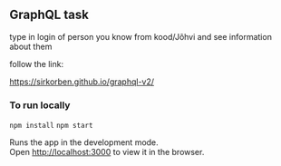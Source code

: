 ## GraphQL task

type in login of person you know from kood/Jõhvi and see information about them

follow the link:

https://sirkorben.github.io/graphql-v2/

### To run locally

`npm install`
`npm start`

Runs the app in the development mode.\
Open [http://localhost:3000](http://localhost:3000) to view it in the browser.
